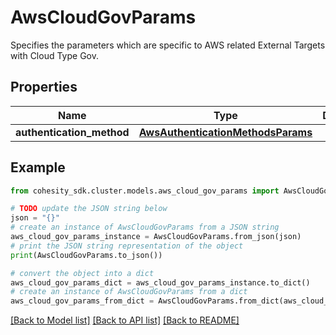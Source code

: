 # AwsCloudGovParams

Specifies the parameters which are specific to AWS related External Targets with Cloud Type Gov.

## Properties

Name | Type | Description | Notes
------------ | ------------- | ------------- | -------------
**authentication_method** | [**AwsAuthenticationMethodsParams**](AwsAuthenticationMethodsParams.md) |  | [optional] 

## Example

```python
from cohesity_sdk.cluster.models.aws_cloud_gov_params import AwsCloudGovParams

# TODO update the JSON string below
json = "{}"
# create an instance of AwsCloudGovParams from a JSON string
aws_cloud_gov_params_instance = AwsCloudGovParams.from_json(json)
# print the JSON string representation of the object
print(AwsCloudGovParams.to_json())

# convert the object into a dict
aws_cloud_gov_params_dict = aws_cloud_gov_params_instance.to_dict()
# create an instance of AwsCloudGovParams from a dict
aws_cloud_gov_params_from_dict = AwsCloudGovParams.from_dict(aws_cloud_gov_params_dict)
```
[[Back to Model list]](../README.md#documentation-for-models) [[Back to API list]](../README.md#documentation-for-api-endpoints) [[Back to README]](../README.md)


